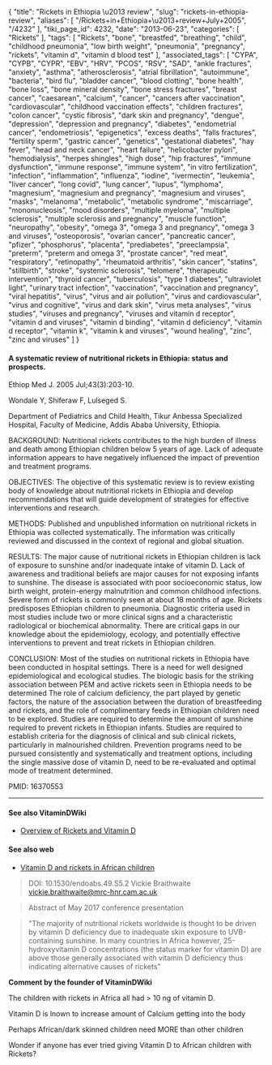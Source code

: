{
    "title": "Rickets in Ethiopia \u2013 review",
    "slug": "rickets-in-ethiopia-review",
    "aliases": [
        "/Rickets+in+Ethiopia+\u2013+review+July+2005",
        "/4232"
    ],
    "tiki_page_id": 4232,
    "date": "2013-06-23",
    "categories": [
        "Rickets"
    ],
    "tags": [
        "Rickets",
        "bone",
        "breastfed",
        "breathing",
        "child",
        "childhood pneumonia",
        "low birth weight",
        "pneumonia",
        "pregnancy",
        "rickets",
        "vitamin d",
        "vitamin d blood test"
    ],
    "associated_tags": [
        "CYPA",
        "CYPB",
        "CYPR",
        "EBV",
        "HRV",
        "PCOS",
        "RSV",
        "SAD",
        "ankle fractures",
        "anxiety",
        "asthma",
        "atherosclerosis",
        "atrial fibrillation",
        "autoimmune",
        "bacteria",
        "bird flu",
        "bladder cancer",
        "blood clotting",
        "bone health",
        "bone loss",
        "bone mineral density",
        "bone stress fractures",
        "breast cancer",
        "caesarean",
        "calcium",
        "cancer",
        "cancers after vaccination",
        "cardiovascular",
        "childhood vaccination effects",
        "children fractures",
        "colon cancer",
        "cystic fibrosis",
        "dark skin and pregnancy",
        "dengue",
        "depression",
        "depression and pregnancy",
        "diabetes",
        "endometrial cancer",
        "endometriosis",
        "epigenetics",
        "excess deaths",
        "falls fractures",
        "fertility sperm",
        "gastric cancer",
        "genetics",
        "gestational diabetes",
        "hay fever",
        "head and neck cancer",
        "heart failure",
        "helicobacter pylori",
        "hemodialysis",
        "herpes shingles",
        "high dose",
        "hip fractures",
        "immune dysfunction",
        "immune response",
        "immune system",
        "in vitro fertilization",
        "infection",
        "inflammation",
        "influenza",
        "iodine",
        "ivermectin",
        "leukemia",
        "liver cancer",
        "long covid",
        "lung cancer",
        "lupus",
        "lymphoma",
        "magnesium",
        "magnesium and pregnancy",
        "magnesium and viruses",
        "masks",
        "melanoma",
        "metabolic",
        "metabolic syndrome",
        "miscarriage",
        "mononucleosis",
        "mood disorders",
        "multiple myeloma",
        "multiple sclerosis",
        "multiple sclerosis and pregnancy",
        "muscle function",
        "neuropathy",
        "obesity",
        "omega 3",
        "omega 3 and pregnancy",
        "omega 3 and viruses",
        "osteoporosis",
        "ovarian cancer",
        "pancreatic cancer",
        "pfizer",
        "phosphorus",
        "placenta",
        "prediabetes",
        "preeclampsia",
        "preterm",
        "preterm and omega 3",
        "prostate cancer",
        "red meat",
        "respiratory",
        "retinopathy",
        "rheumatoid arthritis",
        "skin cancer",
        "statins",
        "stillbirth",
        "stroke",
        "systemic sclerosis",
        "telomere",
        "therapeutic intervention",
        "thyroid cancer",
        "tuberculosis",
        "type 1 diabetes",
        "ultraviolet light",
        "urinary tract infection",
        "vaccination",
        "vaccination and pregnancy",
        "viral hepatitis",
        "virus",
        "virus and air pollution",
        "virus and cardiovascular",
        "virus and cognitive",
        "virus and dark skin",
        "virus meta analyses",
        "virus studies",
        "viruses and pregnancy",
        "viruses and vitamin d receptor",
        "vitamin d and viruses",
        "vitamin d binding",
        "vitamin d deficiency",
        "vitamin d receptor",
        "vitamin k",
        "vitamin k and viruses",
        "wound healing",
        "zinc",
        "zinc and viruses"
    ]
}


#### A systematic review of nutritional rickets in Ethiopia: status and prospects.

Ethiop Med J. 2005 Jul;43(3):203-10.

Wondale Y, Shiferaw F, Lulseged S.

Department of Pediatrics and Child Health, Tikur Anbessa Specialized Hospital, Faculty of Medicine, Addis Ababa University, Ethiopia.

BACKGROUND: Nutritional rickets contributes to the high burden of illness and death among Ethiopian children below 5 years of age. Lack of adequate information appears to have negatively influenced the impact of prevention and treatment programs.

OBJECTIVES: The objective of this systematic review is to review existing body of knowledge about nutritional rickets in Ethiopia and develop recommendations that will guide development of strategies for effective interventions and research.

METHODS: Published and unpublished information on nutritional rickets in Ethiopia was collected systematically. The information was critically reviewed and discussed in the context of regional and global situation.

RESULTS: The major cause of nutritional rickets in Ethiopian children is lack of exposure to sunshine and/or inadequate intake of vitamin D. Lack of awareness and traditional beliefs are major causes for not exposing infants to sunshine. The disease is associated with poor socioeconomic status, low birth weight, protein-energy malnutrition and common childhood infections. Severe form of rickets is commonly seen at about 18 months of age. Rickets predisposes Ethiopian children to pneumonia. Diagnostic criteria used in most studies include two or more clinical signs and a characteristic radiological or biochemical abnormality. There are critical gaps in our knowledge about the epidemiology, ecology, and potentially effective interventions to prevent and treat rickets in Ethiopian children.

CONCLUSION: Most of the studies on nutritional rickets in Ethiopia have been conducted in hospital settings. There is a need for well designed epidemiological and ecological studies. The biologic basis for the striking association between PEM and active rickets seen in Ethiopia needs to be determined The role of calcium deficiency, the part played by genetic factors, the nature of the association between the duration of breastfeeding and rickets, and the role of complimentary feeds in Ethiopian children need to be explored. Studies are required to determine the amount of sunshine required to prevent rickets in Ethiopian infants. Studies are required to establish criteria for the diagnosis of clinical and sub clinical rickets, particularly in malnourished children. Prevention programs need to be pursued consistently and systematically and treatment options, including the single massive dose of vitamin D, need to be re-evaluated and optimal mode of treatment determined.

PMID:     16370553

---

#### See also VitaminDWiki

* [Overview of Rickets and Vitamin D](/posts/overview-of-rickets-and-vitamin-d)

#### See also web

* [Vitamin D and rickets in African children](https://www.endocrine-abstracts.org/ea/0049/ea0049s5.2)

> DOI: 10.1530/endoabs.49.S5.2 Vickie Braithwaite vickie.braithwaite@mrc-hnr.cam.ac.uk

> Abstract of May 2017 conference presentation

> "The majority of nutritional rickets worldwide is thought to be driven by vitamin D deficiency due to inadequate skin exposure to UVB-containing sunshine. In many countries in Africa however, 25-hydroxyvitamin D concentrations (the status marker for vitamin D) are above those generally associated with vitamin D deficiency thus indicating alternative causes of rickets"

 **Comment by the founder of VitaminDWiki** 

The children with rickets in Africa all had > 10 ng of vitamin D.

Vitamin D is lnown to increase amount of Calcium getting into the body

Perhaps African/dark skinned children need MORE than other children

Wonder if anyone has ever tried giving Vitamin D to African children with Rickets?